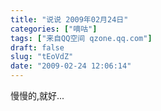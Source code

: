 ```yaml
---
title: "说说 2009年02月24日"
categories: ["嘀咕"]
tags: ["来自QQ空间 qzone.qq.com"]
draft: false
slug: "tEoVdZ"
date: "2009-02-24 12:06:14"
---
```


慢慢的,就好...
